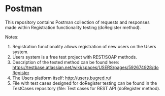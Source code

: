 # Postman
This repository contains Postman collection of requests and responses made within Registration functionality testing (doRegister method).

Notes:
1. Registration functionality allows registration of new users on the Users system.
2. Users system is a free test project with REST/SOAP methods.
3. Description of the tested method can be found here: https://testbase.atlassian.net/wiki/spaces/USERS/pages/592674928/doRegister
4. The Users platform itself: http://users.bugred.ru/
5. File with test cases designed for doRegister testing can be found in the TestCases repository (file: Test cases for REST API (doRegister method).
